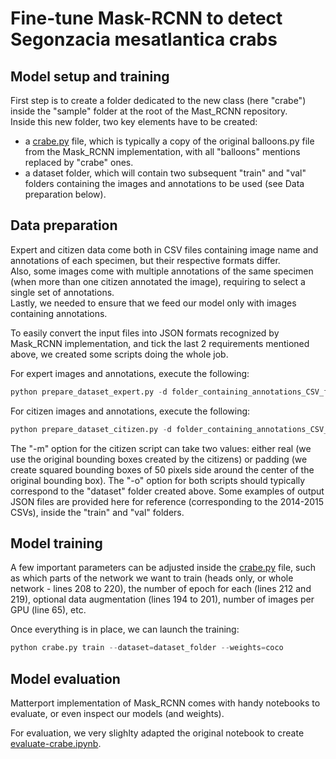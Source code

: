 # Fine-tune Mask-RCNN to detect Segonzacia mesatlantica crabs

## Model setup and training
First step is to create a folder dedicated to the new class (here "crabe") inside the "sample" folder at the root of the Mast_RCNN repository.\
Inside this new folder, two key elements have to be created:

* a [crabe.py](https://github.com/d-roland/speciesDetection/blob/main/Mask_RCNN/crabe/crabe.py) file, which is typically a copy of the original balloons.py file from the Mask_RCNN implementation, with all "balloons" mentions replaced by "crabe" ones.
* a dataset folder, which will contain two subsequent "train" and "val" folders containing the images and annotations to be used (see Data preparation below). 


## Data preparation
Expert and citizen data come both in CSV files containing image name and annotations of each specimen, but their respective formats differ.\
Also, some images come with multiple annotations of the same specimen (when more than one citizen annotated the image), requiring to select a single set of annotations.\
Lastly, we needed to ensure that we feed our model only with images containing annotations.

To easily convert the input files into JSON formats recognized by Mask_RCNN implementation, and tick the last 2 requirements mentioned above, we created some scripts doing the whole job.

For expert images and annotations, execute the following:
```python
python prepare_dataset_expert.py -d folder_containing_annotations_CSV_files -i folder_containing_corresponding_images -o output_folder_to_store_dataset
```

For citizen images and annotations, execute the following:
```python
python prepare_dataset_citizen.py -d folder_containing_annotations_CSV_files -i folder_containing_corresponding_images -o output_folder_to_store_dataset -m real_or_padding
```
The "-m" option for the citizen script can take two values: either real (we use the original bounding boxes created by the citizens) or padding (we create squared bounding boxes of 50 pixels side around the center of the original bounding box).
The "-o" option for both scripts should typically correspond to the "dataset" folder created above.
Some examples of output JSON files are provided here for reference (corresponding to the 2014-2015 CSVs), inside the "train" and "val" folders.


## Model training
A few important parameters can be adjusted inside the [crabe.py](https://github.com/d-roland/speciesDetection/blob/main/Mask_RCNN/crabe/crabe.py) file, such as which parts of the network we want to train (heads only, or whole network - lines 208 to 220), the number of epoch for each (lines 212 and 219), optional data augmentation (lines 194 to 201), number of images per GPU (line 65), etc.

Once everything is in place, we can launch the training:
```python
python crabe.py train --dataset=dataset_folder --weights=coco
```

## Model evaluation
Matterport implementation of Mask_RCNN comes with handy notebooks to evaluate, or even inspect our models (and weights).

For evaluation, we very slighlty adapted the original notebook to create [evaluate-crabe.ipynb](https://github.com/d-roland/speciesDetection/blob/main/Mask_RCNN/crabe/evaluate-crabe.ipynb).
